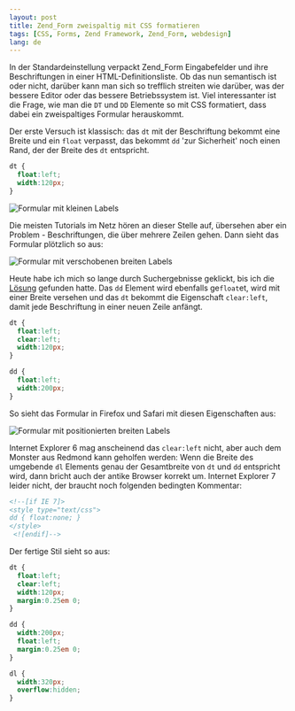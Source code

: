 ```yaml
---
layout: post
title: Zend_Form zweispaltig mit CSS formatieren
tags: [CSS, Forms, Zend Framework, Zend_Form, webdesign]
lang: de
---
```

In der Standardeinstellung verpackt Zend_Form Eingabefelder und ihre
Beschriftungen in einer HTML-Definitionsliste. Ob das nun semantisch ist
oder nicht, darüber kann man sich so trefflich streiten wie darüber, was
der bessere Editor oder das bessere Betriebssystem ist. Viel
interessanter ist die Frage, wie man die `DT` und `DD` Elemente so mit
CSS formatiert, dass dabei ein zweispaltiges Formular herauskommt.

Der erste Versuch ist klassisch: das `dt` mit der Beschriftung bekommt
eine Breite und ein `float` verpasst, das bekommt `dd` 'zur
Sicherheit' noch einen Rand, der der Breite des `dt` entspricht.

```css
dt {
  float:left;
  width:120px;
}
```

![Formular mit kleinen Labels](/assets/images/posts/form_small.png)

Die meisten Tutorials im Netz hören an dieser Stelle auf, übersehen aber
ein Problem - Beschriftungen, die über mehrere Zeilen gehen. Dann sieht
das Formular plötzlich so aus:

![Formular mit verschobenen breiten
Labels](/assets/images/posts/form_big_wrong.png)

Heute habe ich mich so lange durch Suchergebnisse geklickt, bis ich die
[Lösung](http://aspnetresources.com/blog/styling_definition_lists)
gefunden hatte. Das `dd` Element wird ebenfalls ge`float`et, wird mit
einer Breite versehen und das `dt` bekommt die Eigenschaft `clear:left`,
damit jede Beschriftung in einer neuen Zeile anfängt.

```css
dt {
  float:left;
  clear:left;
  width:120px;
}

dd {
  float:left;
  width:200px;
}
```

So sieht das Formular in Firefox und Safari mit diesen Eigenschaften
aus:

![Formular mit positionierten breiten
Labels](/assets/images/posts/form_big_right.png)

Internet Explorer 6 mag anscheinend das `clear:left` nicht, aber auch
dem Monster aus Redmond kann geholfen werden: Wenn die Breite des
umgebende `dl` Elements genau der Gesamtbreite von `dt` und `dd`
entspricht wird, dann bricht auch der antike Browser korrekt um.
Internet Explorer 7 leider nicht, der braucht noch folgenden bedingten
Kommentar:

```html
<!--[if IE 7]>
<style type="text/css">
dd { float:none; }
</style>
 <![endif]-->
```

Der fertige Stil sieht so aus:

```css
dt {
  float:left;
  clear:left;
  width:120px;
  margin:0.25em 0;
}

dd {
  width:200px;
  float:left;
  margin:0.25em 0;
}

dl {
  width:320px;
  overflow:hidden;
}
```
